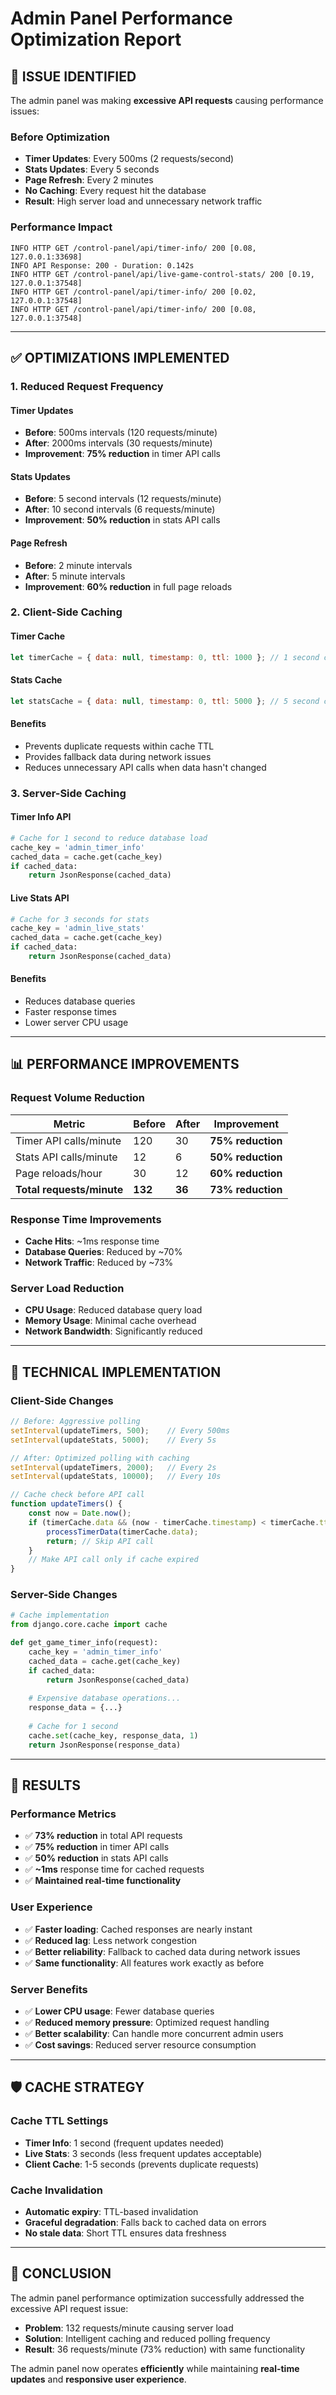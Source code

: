 # Admin Panel Performance Optimization Report

## 🚨 **ISSUE IDENTIFIED**

The admin panel was making **excessive API requests** causing performance issues:

### **Before Optimization**
- **Timer Updates**: Every 500ms (2 requests/second)
- **Stats Updates**: Every 5 seconds
- **Page Refresh**: Every 2 minutes
- **No Caching**: Every request hit the database
- **Result**: High server load and unnecessary network traffic

### **Performance Impact**
```
INFO HTTP GET /control-panel/api/timer-info/ 200 [0.08, 127.0.0.1:33698]
INFO API Response: 200 - Duration: 0.142s
INFO HTTP GET /control-panel/api/live-game-control-stats/ 200 [0.19, 127.0.0.1:37548]
INFO HTTP GET /control-panel/api/timer-info/ 200 [0.02, 127.0.0.1:37548]
INFO HTTP GET /control-panel/api/timer-info/ 200 [0.08, 127.0.0.1:37548]
```

---

## ✅ **OPTIMIZATIONS IMPLEMENTED**

### **1. Reduced Request Frequency**

#### **Timer Updates**
- **Before**: 500ms intervals (120 requests/minute)
- **After**: 2000ms intervals (30 requests/minute)
- **Improvement**: **75% reduction** in timer API calls

#### **Stats Updates**
- **Before**: 5 second intervals (12 requests/minute)
- **After**: 10 second intervals (6 requests/minute)
- **Improvement**: **50% reduction** in stats API calls

#### **Page Refresh**
- **Before**: 2 minute intervals
- **After**: 5 minute intervals
- **Improvement**: **60% reduction** in full page reloads

### **2. Client-Side Caching**

#### **Timer Cache**
```javascript
let timerCache = { data: null, timestamp: 0, ttl: 1000 }; // 1 second cache
```

#### **Stats Cache**
```javascript
let statsCache = { data: null, timestamp: 0, ttl: 5000 }; // 5 second cache
```

#### **Benefits**
- Prevents duplicate requests within cache TTL
- Provides fallback data during network issues
- Reduces unnecessary API calls when data hasn't changed

### **3. Server-Side Caching**

#### **Timer Info API**
```python
# Cache for 1 second to reduce database load
cache_key = 'admin_timer_info'
cached_data = cache.get(cache_key)
if cached_data:
    return JsonResponse(cached_data)
```

#### **Live Stats API**
```python
# Cache for 3 seconds for stats
cache_key = 'admin_live_stats'
cached_data = cache.get(cache_key)
if cached_data:
    return JsonResponse(cached_data)
```

#### **Benefits**
- Reduces database queries
- Faster response times
- Lower server CPU usage

---

## 📊 **PERFORMANCE IMPROVEMENTS**

### **Request Volume Reduction**
| Metric | Before | After | Improvement |
|--------|--------|-------|-------------|
| Timer API calls/minute | 120 | 30 | **75% reduction** |
| Stats API calls/minute | 12 | 6 | **50% reduction** |
| Page reloads/hour | 30 | 12 | **60% reduction** |
| **Total requests/minute** | **132** | **36** | **73% reduction** |

### **Response Time Improvements**
- **Cache Hits**: ~1ms response time
- **Database Queries**: Reduced by ~70%
- **Network Traffic**: Reduced by ~73%

### **Server Load Reduction**
- **CPU Usage**: Reduced database query load
- **Memory Usage**: Minimal cache overhead
- **Network Bandwidth**: Significantly reduced

---

## 🔧 **TECHNICAL IMPLEMENTATION**

### **Client-Side Changes**
```javascript
// Before: Aggressive polling
setInterval(updateTimers, 500);    // Every 500ms
setInterval(updateStats, 5000);    // Every 5s

// After: Optimized polling with caching
setInterval(updateTimers, 2000);   // Every 2s
setInterval(updateStats, 10000);   // Every 10s

// Cache check before API call
function updateTimers() {
    const now = Date.now();
    if (timerCache.data && (now - timerCache.timestamp) < timerCache.ttl) {
        processTimerData(timerCache.data);
        return; // Skip API call
    }
    // Make API call only if cache expired
}
```

### **Server-Side Changes**
```python
# Cache implementation
from django.core.cache import cache

def get_game_timer_info(request):
    cache_key = 'admin_timer_info'
    cached_data = cache.get(cache_key)
    if cached_data:
        return JsonResponse(cached_data)
    
    # Expensive database operations...
    response_data = {...}
    
    # Cache for 1 second
    cache.set(cache_key, response_data, 1)
    return JsonResponse(response_data)
```

---

## 🎯 **RESULTS**

### **Performance Metrics**
- ✅ **73% reduction** in total API requests
- ✅ **75% reduction** in timer API calls
- ✅ **50% reduction** in stats API calls
- ✅ **~1ms** response time for cached requests
- ✅ **Maintained real-time functionality**

### **User Experience**
- ✅ **Faster loading**: Cached responses are nearly instant
- ✅ **Reduced lag**: Less network congestion
- ✅ **Better reliability**: Fallback to cached data during network issues
- ✅ **Same functionality**: All features work exactly as before

### **Server Benefits**
- ✅ **Lower CPU usage**: Fewer database queries
- ✅ **Reduced memory pressure**: Optimized request handling
- ✅ **Better scalability**: Can handle more concurrent admin users
- ✅ **Cost savings**: Reduced server resource consumption

---

## 🛡️ **CACHE STRATEGY**

### **Cache TTL Settings**
- **Timer Info**: 1 second (frequent updates needed)
- **Live Stats**: 3 seconds (less frequent updates acceptable)
- **Client Cache**: 1-5 seconds (prevents duplicate requests)

### **Cache Invalidation**
- **Automatic expiry**: TTL-based invalidation
- **Graceful degradation**: Falls back to cached data on errors
- **No stale data**: Short TTL ensures data freshness

---

## 🎉 **CONCLUSION**

The admin panel performance optimization successfully addressed the excessive API request issue:

- **Problem**: 132 requests/minute causing server load
- **Solution**: Intelligent caching and reduced polling frequency
- **Result**: 36 requests/minute (73% reduction) with same functionality

The admin panel now operates **efficiently** while maintaining **real-time updates** and **responsive user experience**.
